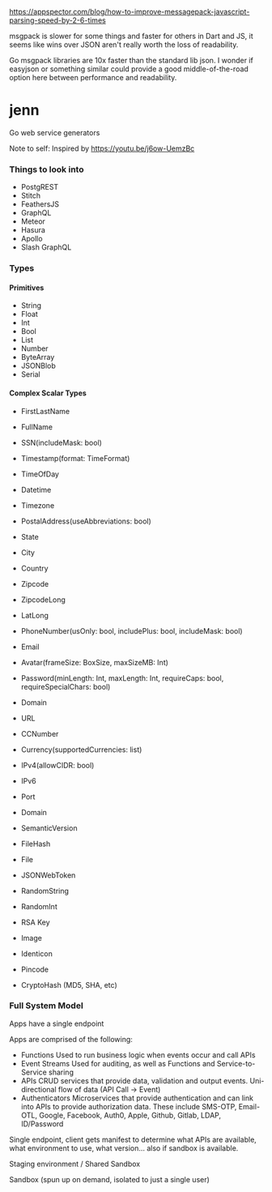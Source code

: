 https://appspector.com/blog/how-to-improve-messagepack-javascript-parsing-speed-by-2-6-times

msgpack is slower for some things and faster for others in Dart and JS, it seems like wins over JSON aren't really worth the loss of readability.

Go msgpack libraries are 10x faster than the standard lib json. I wonder if easyjson or something similar could provide a good middle-of-the-road option here between performance and readability.

# jenn
Go web service generators

Note to self: Inspired by https://youtu.be/j6ow-UemzBc

### Things to look into
- PostgREST
- Stitch
- FeathersJS
- GraphQL
- Meteor
- Hasura
- Apollo
- Slash GraphQL

### Types

#### Primitives
- String
- Float
- Int
- Bool
- List
- Number
- ByteArray
- JSONBlob
- Serial

#### Complex Scalar Types

- FirstLastName
- FullName
- SSN(includeMask: bool)

- Timestamp(format: TimeFormat)
- TimeOfDay
- Datetime
- Timezone

- PostalAddress(useAbbreviations: bool)
- State
- City
- Country
- Zipcode
- ZipcodeLong
- LatLong

- PhoneNumber(usOnly: bool, includePlus: bool, includeMask: bool)
- Email
- Avatar(frameSize: BoxSize, maxSizeMB: Int)
- Password(minLength: Int, maxLength: Int, requireCaps: bool, requireSpecialChars: bool)
- Domain
- URL

- CCNumber
- Currency(supportedCurrencies: list)

- IPv4(allowCIDR: bool)
- IPv6
- Port
- Domain
- SemanticVersion
- FileHash
- File
- JSONWebToken
- RandomString
- RandomInt
- RSA Key
- Image
- Identicon
- Pincode
- CryptoHash (MD5, SHA, etc)

### Full System Model

Apps have a single endpoint

Apps are comprised of the following:

- Functions
    Used to run business logic when events occur and call APIs
- Event Streams
    Used for auditing, as well as Functions and Service-to-Service sharing
- APIs
    CRUD services that provide data, validation and output events. Uni-directional flow of data (API Call -> Event)
- Authenticators
    Microservices that provide authentication and can link into APIs to provide authorization data. These include SMS-OTP, Email-OTL, Google, Facebook, Auth0, Apple, Github, Gitlab, LDAP, ID/Password

Single endpoint, client gets manifest to determine what APIs are available, what environment to use, what version... also if sandbox is available.

Staging environment / Shared Sandbox

Sandbox (spun up on demand, isolated to just a single user)